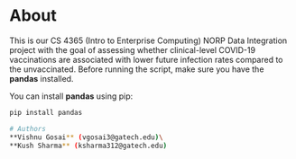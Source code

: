 # About
This is our CS 4365 (Intro to Enterprise Computing) NORP Data Integration project with the goal of assessing whether clinical-level COVID-19 vaccinations are associated with lower future infection rates compared to the unvaccinated. Before running the script, make sure you have the **pandas** installed.

You can install **pandas** using pip:

```bash
pip install pandas

# Authors
**Vishnu Gosai** (vgosai3@gatech.edu)\
**Kush Sharma** (ksharma312@gatech.edu)

